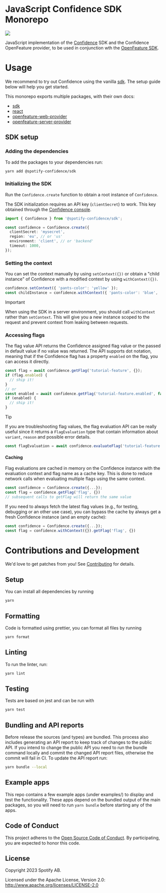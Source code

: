 # JavaScript Confidence SDK Monorepo

![](https://img.shields.io/badge/lifecycle-beta-a0c3d2.svg)

JavaScript implementation of the [Confidence](https://confidence.spotify.com/) SDK and the Confidence OpenFeature provider, to be used in conjunction wth the [OpenFeature SDK](https://github.com/open-feature/js-sdk).

# Usage

We recommend to try out Confidence using the vanilla [sdk](packages/sdk/README.md). The setup guide below will help you get started.

This monorepo exports multiple packages, with their own docs:

- [sdk](packages/sdk/README.md)
- [react](packages/react/README.md)
- [openfeature-web-provider](packages/openfeature-web-provider/README.md)
- [openfeature-server-provider](packages/openfeature-server-provider/README.md)

## SDK setup

### Adding the dependencies

To add the packages to your dependencies run:

```sh
yarn add @spotify-confidence/sdk
```

### Initializing the SDK

Run the `Confidence.create` function to obtain a root instance of `Confidence`.

The SDK initialization requires an API key (`clientSecret`) to work. This key obtained through the [Confidence console](https://app.confidence.spotify.com/).

```ts
import { Confidence } from '@spotify-confidence/sdk';

const confidence = Confidence.create({
  clientSecret: 'mysecret',
  region: 'eu', // or 'us'
  environment: 'client', // or 'backend'
  timeout: 1000,
});
```

### Setting the context

You can set the context manually by using `setContext({})` or obtain a "child instance" of Confidence with a modified context by using `withContext({})`.

```ts
confidence.setContext({ 'pants-color': 'yellow' });
const childInstance = confidence.withContext({ 'pants-color': 'blue', 'pants-fit': 'slim' });
```

> [!IMPORTANT]
> When using the SDK in a server environment, you should call `withContext` rather than `setContext`. This will give you a new instance scoped to the request and prevent context from leaking between requests.

### Accessing flags

The flag value API returns the Confidence assigned flag value or the passed in default value if no value was returned.
The API supports dot notation, meaning that if the Confidence flag has a property `enabled` on the flag, you can access it directly.

```ts
const flag = await confidence.getFlag('tutorial-feature', {});
if (flag.enabled) {
  // ship it!
}
// or
const enabled = await confidence.getFlag('tutorial-feature.enabled', false);
if (enabled) {
  // ship it!
}
```

> [!TIP]
> If you are troubleshooting flag values, the flag evaluation API can be really useful since it returns a `FlagEvaluation` type that contain information about `variant`, `reason` and possible error details.

```ts
const flagEvaluation = await confidence.evaluateFlag('tutorial-feature', {});
```

#### Caching

Flag evaluations are cached in memory on the Confidence instance with the evaluation context and flag name as a cache key.
This is done to reduce network calls when evaluating multiple flags using the same context.

```ts
const confidence = Confidence.create({...});
const flag = confidence.getFlag('flag', {})
// subsequent calls to getFlag will return the same value
```

If you need to always fetch the latest flag values (e.g., for testing, debugging or an other use case),
you can bypass the cache by always get a fresh Confidence instance (and an empty cache):

```ts
const confidence = Confidence.create({...});
const flag = confidence.withContext({}).getFlag('flag', {})
```

# Contributions and Development

We'd love to get patches from you! See [Contributing](CONTRIBUTING.md) for details.

## Setup

You can install all dependencies by running

```sh
yarn
```

## Formatting

Code is formatted using prettier, you can format all files by running

```sh
yarn format
```

## Linting

To run the linter, run:

```sh
yarn lint
```

## Testing

Tests are based on jest and can be run with

```sh
yarn test
```

## Bundling and API reports

Before release the sources (and types) are bundled. This process also includes generating an API report to keep track of changes to the public API.
If you intend to change the public API you need to run the bundle command locally and commit the changed API report files, otherwise the commit will fail in CI. To update the API report run:

```sh
yarn bundle --local
```

## Example apps

This repo contains a few example apps (under examples/) to display and test the functionality. These apps depend on the bundled output of the main packages, so you will need to run `yarn bundle` before starting any of the apps.

## Code of Conduct

This project adheres to the [Open Source Code of
Conduct](https://github.com/spotify/code-of-conduct/blob/master/code-of-conduct.md).
By participating, you are expected to honor this code.

## License

Copyright 2023 Spotify AB.

Licensed under the Apache License, Version 2.0: http://www.apache.org/licenses/LICENSE-2.0
